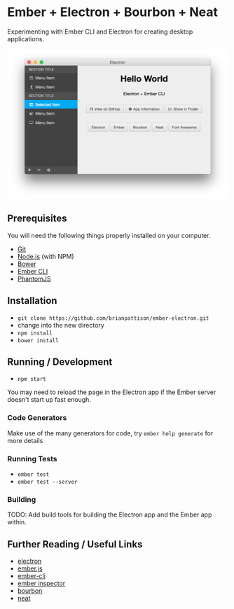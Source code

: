 # Ember + Electron + Bourbon + Neat

Experimenting with Ember CLI and Electron for creating desktop applications.

![Screenshot](screenshot.png)

## Prerequisites

You will need the following things properly installed on your computer.

* [Git](http://git-scm.com/)
* [Node.js](http://nodejs.org/) (with NPM)
* [Bower](http://bower.io/)
* [Ember CLI](http://www.ember-cli.com/)
* [PhantomJS](http://phantomjs.org/)

## Installation

* `git clone https://github.com/brianpattison/ember-electron.git`
* change into the new directory
* `npm install`
* `bower install`

## Running / Development

* `npm start`

You may need to reload the page in the Electron app if the Ember server doesn't start up fast enough.

### Code Generators

Make use of the many generators for code, try `ember help generate` for more details

### Running Tests

* `ember test`
* `ember test --server`

### Building

TODO: Add build tools for building the Electron app and the Ember app within.

## Further Reading / Useful Links

* [electron](http://electron.atom.io)
* [ember.js](http://emberjs.com/)
* [ember-cli](http://www.ember-cli.com/)
* [ember inspector](https://chrome.google.com/webstore/detail/ember-inspector/bmdblncegkenkacieihfhpjfppoconhi)
* [bourbon](http://bourbon.io)
* [neat](http://neat.bourbon.io)
